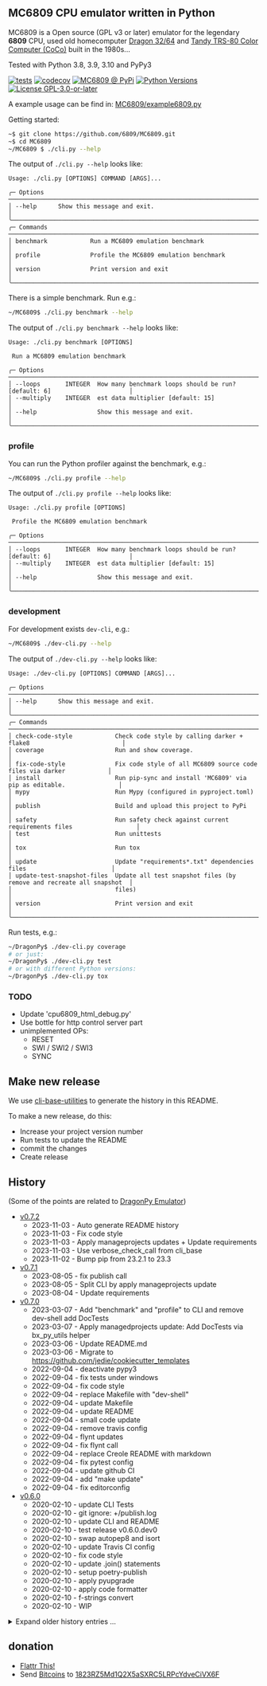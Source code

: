 ## MC6809 CPU emulator written in Python

MC6809 is a Open source (GPL v3 or later) emulator for the legendary **6809** CPU, used old homecomputer [Dragon 32/64](https://en.wikipedia.org/wiki/Dragon_32/64) and [Tandy TRS-80 Color Computer (CoCo)](https://en.wikipedia.org/wiki/TRS-80_Color_Computer) built in the 1980s...

Tested with Python 3.8, 3.9, 3.10 and PyPy3

[![tests](https://github.com/6809/MC6809/actions/workflows/tests.yml/badge.svg?branch=main)](https://github.com/6809/MC6809/actions/workflows/tests.yml)
[![codecov](https://codecov.io/github/6809/MC6809/branch/main/graph/badge.svg)](https://app.codecov.io/github/6809/MC6809)
[![MC6809 @ PyPi](https://img.shields.io/pypi/v/MC6809?label=MC6809%20%40%20PyPi)](https://pypi.org/project/MC6809/)
[![Python Versions](https://img.shields.io/pypi/pyversions/MC6809)](https://github.com/6809/MC6809/blob/main/pyproject.toml)
[![License GPL-3.0-or-later](https://img.shields.io/pypi/l/MC6809)](https://github.com/6809/MC6809/blob/main/LICENSE)


A example usage can be find in: [MC6809/example6809.py](https://github.com/6809/MC6809/blob/main/MC6809/example6809.py)

Getting started:
```bash
~$ git clone https://github.com/6809/MC6809.git
~$ cd MC6809
~/MC6809 $ ./cli.py --help
```

The output of `./cli.py --help` looks like:

[comment]: <> (✂✂✂ auto generated main help start ✂✂✂)
```
Usage: ./cli.py [OPTIONS] COMMAND [ARGS]...

╭─ Options ────────────────────────────────────────────────────────────────────────────────────────╮
│ --help      Show this message and exit.                                                          │
╰──────────────────────────────────────────────────────────────────────────────────────────────────╯
╭─ Commands ───────────────────────────────────────────────────────────────────────────────────────╮
│ benchmark            Run a MC6809 emulation benchmark                                            │
│ profile              Profile the MC6809 emulation benchmark                                      │
│ version              Print version and exit                                                      │
╰──────────────────────────────────────────────────────────────────────────────────────────────────╯
```
[comment]: <> (✂✂✂ auto generated main help end ✂✂✂)


There is a simple benchmark. Run e.g.:
```bash
~/MC6809$ ./cli.py benchmark --help
```

The output of `./cli.py benchmark --help` looks like:

[comment]: <> (✂✂✂ auto generated benchmark help start ✂✂✂)
```
Usage: ./cli.py benchmark [OPTIONS]

 Run a MC6809 emulation benchmark

╭─ Options ────────────────────────────────────────────────────────────────────────────────────────╮
│ --loops       INTEGER  How many benchmark loops should be run? [default: 6]                      │
│ --multiply    INTEGER  est data multiplier [default: 15]                                         │
│ --help                 Show this message and exit.                                               │
╰──────────────────────────────────────────────────────────────────────────────────────────────────╯
```
[comment]: <> (✂✂✂ auto generated benchmark help end ✂✂✂)


### profile

You can run the Python profiler against the benchmark, e.g.:

```bash
~/MC6809$ ./cli.py profile --help
```

The output of `./cli.py profile --help` looks like:

[comment]: <> (✂✂✂ auto generated profile help start ✂✂✂)
```
Usage: ./cli.py profile [OPTIONS]

 Profile the MC6809 emulation benchmark

╭─ Options ────────────────────────────────────────────────────────────────────────────────────────╮
│ --loops       INTEGER  How many benchmark loops should be run? [default: 6]                      │
│ --multiply    INTEGER  est data multiplier [default: 15]                                         │
│ --help                 Show this message and exit.                                               │
╰──────────────────────────────────────────────────────────────────────────────────────────────────╯
```
[comment]: <> (✂✂✂ auto generated profile help end ✂✂✂)


### development

For development exists `dev-cli`, e.g.:

```bash
~/MC6809$ ./dev-cli.py --help
```

The output of `./dev-cli.py --help` looks like:

[comment]: <> (✂✂✂ auto generated dev help start ✂✂✂)
```
Usage: ./dev-cli.py [OPTIONS] COMMAND [ARGS]...

╭─ Options ────────────────────────────────────────────────────────────────────────────────────────╮
│ --help      Show this message and exit.                                                          │
╰──────────────────────────────────────────────────────────────────────────────────────────────────╯
╭─ Commands ───────────────────────────────────────────────────────────────────────────────────────╮
│ check-code-style            Check code style by calling darker + flake8                          │
│ coverage                    Run and show coverage.                                               │
│ fix-code-style              Fix code style of all MC6809 source code files via darker            │
│ install                     Run pip-sync and install 'MC6809' via pip as editable.               │
│ mypy                        Run Mypy (configured in pyproject.toml)                              │
│ publish                     Build and upload this project to PyPi                                │
│ safety                      Run safety check against current requirements files                  │
│ test                        Run unittests                                                        │
│ tox                         Run tox                                                              │
│ update                      Update "requirements*.txt" dependencies files                        │
│ update-test-snapshot-files  Update all test snapshot files (by remove and recreate all snapshot  │
│                             files)                                                               │
│ version                     Print version and exit                                               │
╰──────────────────────────────────────────────────────────────────────────────────────────────────╯
```
[comment]: <> (✂✂✂ auto generated dev help end ✂✂✂)

Run tests, e.g.:

```bash
~/DragonPy$ ./dev-cli.py coverage
# or just:
~/DragonPy$ ./dev-cli.py test
# or with different Python versions:
~/DragonPy$ ./dev-cli.py tox
```

### TODO


* Update 'cpu6809_html_debug.py'
* Use bottle for http control server part
* unimplemented OPs:
  * RESET
  * SWI / SWI2 / SWI3
  * SYNC


## Make new release

We use [cli-base-utilities](https://github.com/jedie/cli-base-utilities#generate-project-history-base-on-git-commitstags) to generate the history in this README.


To make a new release, do this:

* Increase your project version number
* Run tests to update the README
* commit the changes
* Create release


## History

(Some of the points are related to [DragonPy Emulator](https://github.com/jedie/DragonPy))

[comment]: <> (✂✂✂ auto generated history start ✂✂✂)

* [v0.7.2](https://github.com/6809/MC6809/compare/v0.7.1...v0.7.2)
  * 2023-11-03 - Auto generate README history
  * 2023-11-03 - Fix code style
  * 2023-11-03 - Apply manageprojects updates + Update requirements
  * 2023-11-03 - Use verbose_check_call from cli_base
  * 2023-11-02 - Bump pip from 23.2.1 to 23.3
* [v0.7.1](https://github.com/6809/MC6809/compare/v0.7.0...v0.7.1)
  * 2023-08-05 - fix publish call
  * 2023-08-05 - Split CLI by apply manageprojects update
  * 2023-08-04 - Update requirements
* [v0.7.0](https://github.com/6809/MC6809/compare/v0.6.0...v0.7.0)
  * 2023-03-07 - Add "benchmark" and "profile" to CLI and remove dev-shell add DocTests
  * 2023-03-07 - Apply managedprojects update: Add DocTests via bx_py_utils helper
  * 2023-03-06 - Update README.md
  * 2023-03-06 - Migrate to https://github.com/jedie/cookiecutter_templates
  * 2022-09-04 - deactivate pypy3
  * 2022-09-04 - fix tests under windows
  * 2022-09-04 - fix code style
  * 2022-09-04 - replace Makefile with "dev-shell"
  * 2022-09-04 - update Makefile
  * 2022-09-04 - update README
  * 2022-09-04 - small code update
  * 2022-09-04 - remove travis config
  * 2022-09-04 - flynt updates
  * 2022-09-04 - fix flynt call
  * 2022-09-04 - replace Creole README with markdown
  * 2022-09-04 - fix pytest config
  * 2022-09-04 - update github CI
  * 2022-09-04 - add "make update"
  * 2022-09-04 - fix editorconfig
* [v0.6.0](https://github.com/6809/MC6809/compare/v0.5.0...v0.6.0)
  * 2020-02-10 - update CLI Tests
  * 2020-02-10 - git ignore: +/publish.log
  * 2020-02-10 - update CLI and README
  * 2020-02-10 - test release v0.6.0.dev0
  * 2020-02-10 - swap autopep8 and isort
  * 2020-02-10 - update Travis CI config
  * 2020-02-10 - fix code style
  * 2020-02-10 - update .join() statements
  * 2020-02-10 - setup poetry-publish
  * 2020-02-10 - apply pyupgrade
  * 2020-02-10 - apply code formatter
  * 2020-02-10 - f-strings convert
  * 2020-02-10 - WIP

<details><summary>Expand older history entries ...</summary>

* [v0.5.0](https://github.com/6809/MC6809/compare/v0.4.6...v0.5.0)
  * 2015-10-19 - update release info/Version
  * 2015-09-10 - try to install python on osx
  * 2015-09-03 - move Condition Code Register (CC) into CPU via mixin class
  * 2015-09-03 - rename mixin classes
  * 2015-09-03 - code cleanup
  * 2015-09-03 - rename base class
  * 2015-09-03 - Optimize: Don't return value. Because not needed in every case.
  * 2015-09-03 - do it directly
  * 2015-09-03 - remove .get() calls
  * 2015-09-03 - update README and version number
  * 2015-09-01 - OSX builds do not yet support Python :(
  * 2015-09-01 - refactor/move self._convert_differend_width()
  * 2015-09-01 - Bugfix _convert_differend_width()
  * 2015-08-31 - display report
  * 2015-08-31 - Append coverage data to .coverage
  * 2015-08-31 - WIP
  * 2015-08-31 - try to run DragonPy tests, too.
  * 2015-08-31 - obsolete since nose use
  * 2015-08-26 - WIP: speedlimit <-> normal
  * 2015-08-25 - Update README.creole
  * 2015-08-24 - WIP: Split CPU code
* [v0.4.6](https://github.com/6809/MC6809/compare/v0.4.5...v0.4.6)
  * 2015-08-24 - Update README. Release as v0.4.6
  * 2015-08-24 - change speed limit stuff.
* [v0.4.5](https://github.com/6809/MC6809/compare/v0.4.4...v0.4.5)
  * 2015-08-21 - release v0.4.5
  * 2015-08-21 - update history
  * 2015-08-21 - add cli information for run via subprocess in DragonPy
  * 2015-08-21 - use click CliRunner().invoke() for cli test
  * 2015-08-21 - add info text to cli
  * 2015-08-21 - deactivate 'cpu6809_html_debug.py' - TODO: update it!
  * 2015-08-21 - cleanup
  * 2015-08-21 - Update README.creole
  * 2015-08-20 - define the entrypoint name
  * 2015-08-10 - update PyPi/Hithub links
* [v0.4.4](https://github.com/6809/MC6809/compare/v0.4.3...v0.4.4)
  * 2015-08-10 - bugfix example to run with py2 and py3
  * 2015-08-10 - remove run tests from cli
  * 2015-08-10 - remove obsolete code (has run unittests two times)
  * 2015-08-10 - test the example, too
* [v0.4.3](https://github.com/6809/MC6809/compare/v0.4.2...v0.4.3)
  * 2015-08-10 - update from:
  * 2015-08-10 - just see that nose not fail: TODO update!
  * 2015-08-10 - bugfix ;)
  * 2015-08-10 - obsolete
  * 2015-08-10 - use click
  * 2015-08-10 - cleanup
  * 2015-08-10 - Exclude from nose
  * 2015-08-10 - start using nose
  * 2015-07-02 - add flattr link
* [v0.4.2](https://github.com/6809/MC6809/compare/v0.4.1...v0.4.2)
  * 2015-05-27 - relase as v0.4.2
  * 2015-05-27 - Add MC6809/example6809.py
  * 2015-05-27 - add CPU instance in CPU to memory
* [v0.4.1](https://github.com/6809/MC6809/compare/v0.4.0...v0.4.1)
  * 2015-05-26 - Tested with Python 2.7, 3.4 and PyPy
* [v0.4.0](https://github.com/6809/MC6809/compare/80f221b...v0.4.0)
  * 2015-05-26 - remove obsolete file
  * 2015-05-26 - cleanup
  * 2015-05-26 - +click +MC6809 cli entry point
  * 2015-05-26 - Add unittest for cli and add "--multiply" to benchmark
  * 2015-05-26 - fixup! add --source=MC6809
  * 2015-05-26 - add --source=MC6809
  * 2015-05-26 - remove dragonlib
  * 2015-05-26 - update coveralls token
  * 2015-05-26 - WIP: cleanup
  * 2015-05-26 - unittest run code
  * 2015-05-26 - add cli for benchmark
  * 2015-05-26 - add TODO
  * 2015-05-26 - bugfix imports
  * 2015-05-26 - remove obsolete files
  * 2015-05-26 - update setup.py
  * 2015-05-26 - fix links
  * 2015-05-26 - WIP: replace "DragonPy" -> "MC6809"
  * 2015-05-26 - rename
  * 2015-05-26 - cut README
  * 2015-05-20 - remove PyDev configs
  * 2015-05-20 - update README
  * 2015-05-20 - Update README.creole
  * 2015-05-20 - update travis-ci.org config
  * 2015-05-20 - move/rename cli code adn remove obsolete code
  * 2015-05-20 - Bugfix CLI and tests for it
  * 2015-01-28 - start to reimplement the CLI with "Click"
  * 2014-12-15 - use pygments syntax highlighter in BASIC editor
  * 2014-12-06 - Update .travis.yml
  * 2014-11-13 - 'dragonlib' as dependency
  * 2014-11-13 - outsource dragonlib:
  * 2014-11-13 - move LOG_LEVELS
  * 2014-10-08 - Bugfix for ReSt
  * 2014-10-08 - Add a setup.cfg
  * 2014-09-30 - add more info
  * 2014-09-30 - Bugfix
  * 2014-09-30 - WIP: BASIC editor: reformat code
  * 2014-09-30 - Bugfix renum tool + renum INVADER.bas
  * 2014-09-30 - PY3 bugfix
  * 2014-09-30 - Bugfix if line number > $ff
  * 2014-09-30 - Display also datum
  * 2014-09-29 - display more info on overflow error
  * 2014-09-29 - move BASIC programs
  * 2014-09-25 - Reimplement SBC09  ;)
  * 2014-09-25 - Split Op data - Squashed commit of the following:
  * 2014-09-24 - Disable some log output and update pypy win batches
  * 2014-09-24 - display_queue -> display_callback
  * 2014-09-22 - code cleanup and disable some log output
  * 2014-09-22 - move ROM load code
  * 2014-09-22 - code cleanup
  * 2014-09-22 - file rename and remove obsolete files
  * 2014-09-22 - move CPU utils
  * 2014-09-22 - move MC6809data
  * 2014-09-22 - ignore .idea/*
  * 2014-09-22 - update to new API
  * 2014-09-22 - Better default log formatter
  * 2014-09-18 - Bugfix unittest
  * 2014-09-18 - update test_run()
  * 2014-09-18 - display more info if e.g. the ROM loaded into a wrong area
  * 2014-09-18 - reimplement Multicomp 6809 !
  * 2014-09-18 - change logging setup
  * 2014-09-14 - Update README, see also:
  * 2014-09-14 - Release v0.2.0
  * 2014-09-14 - bugfix runtime
  * 2014-09-13 - display python version info in status line
  * 2014-09-13 - bugfix for Py2
  * 2014-09-13 - add python major version number to pickle files
  * 2014-09-13 - Update unittests in dragonlib, too.
  * 2014-09-13 - reimplement: Run CPU not faster than given speedlimit
  * 2014-09-13 - update unitests
  * 2014-09-13 - bugfix six.moves.xrange
  * 2014-09-13 - remove old multiprocessing files
  * 2014-09-13 - use xrange from six.py
  * 2014-09-12 - replace own lib2and3 with six
  * 2014-09-12 - WIP: refactor logging usage
  * 2014-09-12 - WIP: cpu run
  * 2014-09-11 - doesnt needed
  * 2014-09-11 - Start, refactoring memory:
  * 2014-09-09 - add more comments into PIA
  * 2014-09-08 - add "target CPU burst loops" to GUI config
  * 2014-09-07 - WIP: Implement IRQ
  * 2014-09-08 - merge code
  * 2014-09-08 - implement a callback mechanism which trigger the CPU cycles
  * 2014-09-11 - fix ReSt generation?
  * 2014-09-11 - use array.array("B", ...) for RAM/ROM memory
  * 2014-09-11 - Add callback/middleware tests to write byte, too.
  * 2014-09-11 - better tracebacks by using reraise
  * 2014-09-07 - A better speedlimit solution. TODO: Codecleanup
  * 2014-09-07 - WIP: Better speed limit
  * 2014-09-07 - add a not really good working speedlimit
  * 2014-09-05 - WIP: Release as v0.1.0
  * 2014-09-05 - include free v09.rom and vectrex ROM
  * 2014-09-05 - include scripts
  * 2014-09-05 - skip unittest if ROM files missing
  * 2014-09-05 - ignore /dist/
  * 2014-09-05 - include some more files
  * 2014-09-05 - Use python-creole to generate ReSt README on the fly, see:
  * 2014-09-05 - implemend "hard reset"
  * 2014-09-05 - Just add the alternative commented
  * 2014-09-05 - Simple loop optimizing
  * 2014-09-05 - little more information on error
  * 2014-09-04 - Work-a-round for https://bitbucket.org/pypy/pypy/issue/1858/pypy3-localeformat-d-val-1
  * 2014-09-04 - remove from __future__ import unicode_literals
  * 2014-09-04 - Adjust CPU burst count dynamically.
  * 2014-09-04 - update unittests
  * 2014-09-04 - remove threading stuff and use only tkinter after
  * 2014-09-04 - change grammar version in PyDev
  * 2014-09-04 - bugfix string.letters vs. string.ascii_letters
  * 2014-09-03 - bugfix cli unittest
  * 2014-09-03 - change print to log output
  * 2014-09-03 - explizit close
  * 2014-09-03 - log.warn() -> log.warning()
  * 2014-09-03 - Add a simple benchmark
  * 2014-09-03 - use '{:n}'.format(val) for formating cycles/sec
  * 2014-09-03 - add .pyo
  * 2014-09-03 - bugfix if run with -OO
  * 2014-09-03 - print all catched Ops vial decorator
  * 2014-09-03 - bugfix running CoCo from CLI
  * 2014-09-03 - use: python -m unittest discover
  * 2014-09-03 - updates: supported Python versions
  * 2014-09-03 - chnages to support python 2 and 3 with the same code
  * 2014-09-03 - changes to run with python2 and __future__ imports
  * 2014-09-03 - just run 2to3 script
  * 2014-08-31 - WIP: Just add dummy code for Vectrex
  * 2014-08-28 - Highlight line numbers and more the just one
  * 2014-08-28 - First, simple code highlighting
  * 2014-08-28 - Don't consume spaces between line number and code
  * 2014-08-28 - made BASIC Editor runable via CLI
  * 2014-08-27 - reimplement the CLI, today only for Dragon32/64 and CoCo
  * 2014-08-27 - WIP: move startup code
  * 2014-08-27 - move machine.py
  * 2014-08-27 - typo in README
  * 2014-08-27 - add history to README
  * 2014-08-27 - Bugfix: CoCo used the same default start address
  * 2014-08-26 - split ROM cfg, so that it can be loaded more than one ROM file:
  * 2014-08-26 - only code formatting
  * 2014-08-26 - raise error if perifery return None
  * 2014-08-20 - bugfix example prompt
  * 2014-08-20 - add CoCo info to README
  * 2014-08-20 - CoCo used a other default program start address than dragon
  * 2014-08-20 - WIP: Support CoCo in editor
  * 2014-08-20 - do the ' <-> :' and ELSE <-> :ELSE replacement internaly
  * 2014-08-20 - Use the new BASIC parser - TODO: Code cleanup!
  * 2014-08-20 - convert line number to int
  * 2014-08-20 - rename format functions
  * 2014-08-20 - add a BASIC parser with unittests
  * 2014-08-20 - code formating
  * 2014-08-18 - Add TODO unittests
  * 2014-08-18 - Better debug output
  * 2014-08-18 - better log output while load/inject BASIC program
  * 2014-08-18 - catch exception in unitest while running CPU
  * 2014-08-18 - Bugfix: support ON...GOTO and ON...GOSUB in renumbering
  * 2014-08-17 - add another renum unittest +code cleanup
  * 2014-08-17 - add "renumber listing" tool in editor
  * 2014-08-17 - TODO: Don't replace reversed words into tokens in comments and strings.
  * 2014-08-17 - bugfix: 'Cfg' object has no attribute 'memory_word_middlewares'
  * 2014-08-16 - Bugfix in inject BASIC program:
  * 2014-08-16 - WIP: move dump/load stuff into editor
  * 2014-08-15 - WIP: start splitting project: add "dragonlib"
  * 2014-08-14 - disable logging for run all unittests
  * 2014-08-14 - Add extract BASIC program unittest
  * 2014-08-14 - bugfix unittest init
  * 2014-08-14 - Bugfix: skip unittests if d32.rom not exists
  * 2014-08-14 - Start unittests with Dragon 32 ROM ;)
  * 2014-08-13 - transfert BASIC listing from editor into RAM worked!!!
  * 2014-08-13 - create a base test case only with some assertments
  * 2014-08-13 - move signed routines and...
  * 2014-08-12 - WIP: convert BASIC code to tokens
  * 2014-08-12 - bugfix display BASIC code:
  * 2014-08-11 - WIP: BASIC editor...
  * 2014-08-10 - WIP: GUI communication with CPU
  * 2014-08-08 - disable PUSH log in CPU
  * 2014-08-08 - add %(processName)s %(threadName)s to default log formatter
  * 2014-08-07 - calculate cycles/sec in GUI
  * 2014-08-07 - WIP: change queue stuff to work also with PyPy
  * 2014-08-07 - move some currently not useable files
  * 2014-08-07 - Bugfix: accessing cpu.cycles in CPUStatusThread
  * 2014-08-07 - add DragonPy schematic in README
  * 2014-08-07 - better Queue communication:
  * 2014-08-07 - cleanup machine start stuff
  * 2014-08-07 - move CPU into seperate thread
  * 2014-08-06 - Support CoCo keyboard input!
  * 2014-08-06 - bugfix in memory middleware
  * 2014-08-06 - read first the high-byte
  * 2014-08-06 - Update code around "reset vector":
  * 2014-08-06 - use memory.add_write_byte_middleware() and not a "own display RAM"
  * 2014-08-06 - move periphery memory hocks directly into memory
  * 2014-08-06 - rename memory callbacks to middlewares and now they can manipulate the byte
  * 2014-08-05 - WIP: Add CoCo
  * 2014-08-05 - Add info about broken CLI
  * 2014-08-04 - ./Dragon64_test.py worked!
  * 2014-08-04 - ignore *.rom files
  * 2014-08-03 - move display_cycle_interval() into CPU
  * 2014-08-03 - WIP: Split byte/word in periphery
  * 2014-08-02 - add info to Dragon Keyboard
  * 2014-08-01 - WIP: Keyboard input seems to work basicly!!!
  * 2014-07-31 - add /InputOutput/keyboard.bas
  * 2014-07-30 - WIP: Keyboard input to PIA
  * 2014-07-29 - use bit utils in CPU, too.
  * 2014-07-29 - add utilities around bit manipulations
  * 2014-07-28 - use central logger
  * 2014-07-27 - Quick work-a-round for travis
  * 2014-07-27 - WIP: Dragon Text mode with D64
  * 2014-07-25 - Add a Dragon32_test.py
  * 2014-07-24 - multiprocessing.JoinableQueue() -> multiprocessing.Queue()
  * 2014-07-24 - update console test
  * 2014-07-24 - reimplement "--display-cycle"
  * 2014-07-24 - work-a-round for double log output
  * 2014-07-24 - Change queue.get() stuff
  * 2014-07-24 - remove concept files
  * 2014-07-23 - remove obsolete text
  * 2014-07-23 - use global log
  * 2014-07-23 - use multiprocessing.JoinableQueue
  * 2014-07-23 - add names
  * 2014-07-23 - call cpu.quit()
  * 2014-07-23 - WIP: Merge Bus read & write Threads. Use thread.interrupt_main()
  * 2014-07-22 - WIP: KeyboardInterrupt
  * 2014-07-20 - WIP: sbc09 console
  * 2014-07-20 - Bugfix exit all threads/processes
  * 2014-07-20 - don't add more then one log handler
  * 2014-07-18 - unify "running" stuff
  * 2014-07-18 - rename multiprocess files
  * 2014-07-18 - code cleanup, use Simple6809Cfg as default, add '--dont_open_webbrowser'
  * 2014-07-18 - WIP: Simple6809 is running
  * 2014-07-17 - move CPU into components
  * 2014-07-17 - WIP: split concept code
  * 2014-07-17 - WIP: multiprocessing concept 2
  * 2014-07-17 - WIP: new multiprocessing concept
  * 2014-07-17 - just rename
  * 2014-07-17 - use multiprocessing under linux and subprocess unter windows
  * 2014-07-17 - WIP: Use multiprocessing to start CPU
  * 2014-07-17 - move CPU http server into a seperate thread.
  * 2014-07-17 - Bugfix CPU status
  * 2014-07-16 - remove loop stuff and use more threading
  * 2014-07-16 - Recalculate the op call burst_count
  * 2014-07-16 - That's fixed with pager ;)
  * 2014-07-16 - Use pager to get the user input.
  * 2014-07-16 - remove unused code
  * 2014-07-15 - add a console version of Simple6809 ROM without bus communication
  * 2014-07-15 - remove unused code & update README
  * 2014-07-15 - add complete DAA unittest
  * 2014-07-15 - display output is a good idea ;)
  * 2014-07-15 - Add unittest for DAA
  * 2014-07-15 - refactor DAA
  * 2014-07-15 - Bugfix DAA - TODO: Add unittests for it!
  * 2014-07-15 - moved
  * 2014-07-14 - Bugfix sbc09 unittest and add more sbc09 tests
  * 2014-07-14 - WIP: unittests with sbc09
  * 2014-07-14 - WIP: New call instruction implementation
  * 2014-07-14 - Bugfix: is needes, e.g.: in sbc09
  * 2014-07-14 - remove some test assert statements
  * 2014-07-14 - rename some pointer
  * 2014-07-14 - travis should only test master and stable
  * 2014-07-13 - remove speedup Simple6809 RAM test
  * 2014-07-13 - disable many logging lines
  * 2014-07-13 - set cc flags more than Xroar on startup
  * 2014-07-13 - merge some code in humanize.py
  * 2014-07-13 - move trace code:
  * 2014-07-13 - remove unused stuff
  * 2014-07-13 - remove "--compare_trace" adn update README
  * 2014-07-13 - Fix Travis
  * 2014-07-13 - boring in unittests ;)
  * 2014-07-13 - remo area debug and code cleanup
  * 2014-07-13 - test with pypy, too and diable coveralls
  * 2014-07-13 - Add some Dragon32 mem info
  * 2014-07-13 - Bugfix ASR/LSR: Bit seven is held constant. Catched with BASIC INT()
  * 2014-07-13 - Update unittest for TFR/EXG
  * 2014-07-13 - Bugfix: TFR and EXG
  * 2014-07-13 - add sixxie and tormod
  * 2014-07-13 - Bugfix INC
  * 2014-07-12 - add log to file
  * 2014-07-12 - add comments +typo
  * 2014-07-12 - better info on out of range writes
  * 2014-07-12 - add doctest
  * 2014-07-12 - Bugfix ADC... the last Bug???
  * 2014-07-11 - Add a working test for "FPA0_to_D"
  * 2014-07-11 - better debugging, add addr info after debug line
  * 2014-07-11 - Add some thanks...
  * 2014-07-11 - Just for devloper to play a little bit with the BASIC Interpreter.
  * 2014-07-11 - cleanup BASIC09 tests
  * 2014-07-09 - Add CLI to xroar filter script and add README
  * 2014-07-08 - update dev. tool
  * 2014-07-08 - merged "Programm Flow Instructions"
  * 2014-07-08 - add call number and datetime in HTML debug
  * 2014-07-07 - WIP: Test around BASIC floating point routines
  * 2014-07-07 - remove debug stuff and add a "debug.html" tracing generator
  * 2014-07-07 - update html opcode genrator script and add html file.
  * 2014-07-06 - WIP: 6809 data to html export
  * 2014-07-06 - disable open webbrower
  * 2014-07-06 - Add a memory callback functionality
  * 2014-07-04 - update division code
  * 2014-07-04 - add test for ROL,ROR in memory
  * 2014-07-04 - Bugfix CLI
  * 2014-07-03 - Bugfix ASR and add unittests for it.
  * 2014-07-03 - just move to group
  * 2014-07-03 - .gitignore
  * 2014-07-03 - add missing unittests after coverage run
  * 2014-07-03 - Test BASIC Interpreter works!
  * 2014-07-03 - WIP: Run tests with a alive BASIC Interpreter
  * 2014-07-03 - update cfg files
  * 2014-07-03 - add "create coverage report" in README
  * 2014-07-03 - remove syntax error in obsolete file
  * 2014-07-03 - bugfix coverage packagename
  * 2014-07-03 - change all package path, after file move
  * 2014-07-03 - moved all files into dragonpy package dir
  * 2014-07-03 - add packagename
  * 2014-07-03 - add coveralls in travis cfg.
  * 2014-07-03 - change TODO info in unittets
  * 2014-07-03 - add coveralls.io status image in README
  * 2014-07-03 - add coveralls cfg
  * 2014-07-03 - add unittest info in README
  * 2014-07-03 - add setup.py and travis cfg.
  * 2014-07-03 - better "first tim called" debug info.
  * 2014-07-03 - add unittest for SUBA indexed
  * 2014-07-03 - Update division test code
  * 2014-07-02 - WIP: ea indexed address modes
  * 2014-07-02 - Display CWAI not implemented error
  * 2014-07-02 - better error message
  * 2014-07-02 - refactor TFR, EXG stuff and add unittests
  * 2014-07-02 - add more Indexed tests
  * 2014-07-02 - typo
  * 2014-07-02 - add second division test code
  * 2014-07-02 - add seperate test for address modes
  * 2014-07-02 - group ST/LD and add unittests
  * 2014-07-02 - remove comment: it's correct
  * 2014-07-02 - move all not implemented ops
  * 2014-07-01 - bugfix EOR - TODO: Add a test for it.
  * 2014-07-01 - test with more interesting areas
  * 2014-07-01 - add test for ABX
  * 2014-07-01 - refactor ANDCC and ORCC
  * 2014-07-01 - add test for ORCC and ANDCC
  * 2014-07-01 - update example output
  * 2014-07-01 - reorder crc32 tests
  * 2014-07-01 - Bugfix for failed test.
  * 2014-07-01 - Update crc32 test. Works now!
  * 2014-07-01 - disable prints
  * 2014-07-01 - moved/grouped some ops
  * 2014-07-01 - Bugfix ROR and add unittest for it.
  * 2014-07-01 - WIP: add crc32 code
  * 2014-06-30 - Add division code test
  * 2014-06-30 - WIP: 6809 32/16 divison test
  * 2014-06-30 - nicer debug output
  * 2014-06-30 - add unittests for PSHU and PULU
  * 2014-06-30 - Start to add 6809 unittests with small assembler programs: crc16
  * 2014-06-30 - bugfix Push/Pull unittests
  * 2014-06-30 - add unittest for BLT and LBLT
  * 2014-06-30 - add unittest for SBCA
  * 2014-06-30 - move DEC test
  * 2014-06-29 - split/merge arithmetic shift tests
  * 2014-06-29 - unify: r & 0xff
  * 2014-06-29 - split arithmetic op tests
  * 2014-06-29 - comment debug output
  * 2014-06-29 - add unittest for ADDD and DECA
  * 2014-06-28 - Add test for ROL
  * 2014-06-28 - cleanup ADD and add unittest
  * 2014-06-28 - disallow out of range write into memory
  * 2014-06-28 - implement BRN, BVC and BVS
  * 2014-06-28 - Bugfix INC and add unittests
  * 2014-06-28 - add LSLA unittest
  * 2014-06-28 - split branch unittests
  * 2014-06-28 - code cleanup and add unittests for CMP
  * 2014-06-27 - Use only 1KB RAM for Simple6809, too.
  * 2014-06-27 - add hacked script for copy&paste .lst content from e.g.: http://www.asm80.com/
  * 2014-06-27 - WIP CPU control server
  * 2014-06-27 - add unittest for NEG memory
  * 2014-06-27 - Update NEG memory, TODO: add tests for it, too.
  * 2014-06-27 - Add complete range unittests for update_HNZVC_8
  * 2014-06-27 - bugfix unittest file
  * 2014-06-27 - Bugfix NEGA and NEGB and update unitests for them
  * 2014-06-27 - update unittest code
  * 2014-06-27 - update accu unittests
  * 2014-06-26 - add unittest for ORA and ORCC
  * 2014-06-26 - Add unittests for BPL and LBPL
  * 2014-06-26 - bugfix for /debug/
  * 2014-06-26 - Add unittests for LEAU and LDU
  * 2014-06-26 - Bugfix TST extended
  * 2014-06-26 - Bugfix in TST and add unittest for it
  * 2014-06-26 - Bugfix BGE
  * 2014-06-25 - add another simple test code
  * 2014-06-25 - add come cary flag tests
  * 2014-06-25 - Add Zero-Flag tests
  * 2014-06-25 - add a test code, use test config
  * 2014-06-24 - WIP: turn on DEBUG via POST request
  * 2014-06-24 - move tests TODO: Update all
  * 2014-06-24 - Better "called the first time:" info line.
  * 2014-06-24 - add info about ROMs
  * 2014-06-24 - README Update
  * 2014-06-23 - change reset debug output
  * 2013-10-31 - somthing wrong in dragon cycle/update calls ?!?
  * 2013-10-31 - commit current state:
  * 2013-10-31 - insert TODOs update README
  * 2013-10-31 - refactor:
  * 2013-10-30 - merge periphery code
  * 2013-10-30 - exit if Pygame is not installed
  * 2013-10-30 - implement MUL
  * 2013-10-30 - truncate long lines in traceback
  * 2013-10-29 - add a simple console, so it's runable without TKinter
  * 2013-10-29 - add cfg.BURST_COUNT
  * 2013-10-29 - display error info on exit
  * 2013-10-29 - update with removed logging output
  * 2013-10-29 - disable many logging output
  * 2013-10-28 - add a note about current performace
  * 2013-10-28 - pygame, numpy is not needed in every config
  * 2013-10-27 - convert chars to display, why?
  * 2013-10-27 - deactivate "sys exit" on trace difference
  * 2013-10-27 - implement SEX
  * 2013-10-27 - add update_HNZVC_16()
  * 2013-10-27 - update half-carry, though H is normaly "undefined"
  * 2013-10-27 - add hacked scb09 trace compare
  * 2013-10-27 - Bugfix CMP: update half-carry flag, too.
  * 2013-10-27 - add Lennart Benschop 6809 stuff (released under the GPL)
  * 2013-10-26 - Implement DAA, EXG and bugfix LSR
  * 2013-10-26 - bugfix activate logging later
  * 2013-10-26 - Bugfix in data: EXG need postbyte
  * 2013-10-26 - add current example
  * 2013-10-26 - display key events
  * 2013-10-25 - less debug output
  * 2013-10-25 - add LSL unittest
  * 2013-10-25 - add ANDA unittest
  * 2013-10-25 - add a unittest with a routine from origin ROM
  * 2013-10-24 - Update some CC handling.
  * 2013-10-24 - add CC unittest with DEC and update other tests
  * 2013-10-24 - Add CC unittest with INC
  * 2013-10-24 - Bugfix SUB and add a working unittest for SUB and CC flags
  * 2013-10-24 - first real working CC test with ADDA
  * 2013-10-23 - display first call
  * 2013-10-23 - Bugfix: set CC flags only if not set before
  * 2013-10-23 - don't raise if error was before and better debug messages
  * 2013-10-22 - nicer TK window
  * 2013-10-22 - some updates in unittest
  * 2013-10-22 - better trace compare
  * 2013-10-22 - use XRoar CC code
  * 2013-10-22 - Update exported 6809 data:
  * 2013-10-22 - nicer output + add screenshot
  * 2013-10-21 - wrap around value
  * 2013-10-21 - add CC tests.
  * 2013-10-21 - change debug output
  * 2013-10-21 - update unittest
  * 2013-10-21 - add --area_debug_cycles
  * 2013-10-21 - merge SUB8 and SUB16
  * 2013-10-21 - Implement BGE and BLT
  * 2013-10-21 - bugfix address modes
  * 2013-10-21 - use delimiter=';'
  * 2013-10-21 - use csv modul for export
  * 2013-10-21 - update state in README
  * 2013-10-21 - implement ANDCC
  * 2013-10-21 - bugfix get ea+m DIRECT
  * 2013-10-21 - TST need mem
  * 2013-10-21 - add new csv
  * 2013-10-21 - Add undocumented RESET opcode 0x3e
  * 2013-10-21 - data updates:
  * 2013-10-21 - remove stuff for stack pointer checks
  * 2013-10-21 - more debug info from get_ea_indexed()
  * 2013-10-21 - remove internal push/pull check:
  * 2013-10-21 - updates for new 6809 data
  * 2013-10-21 - bugfix TFR, JSR data
  * 2013-10-21 - ea is needed if write to memory
  * 2013-10-21 - * "needs_ea" is not the same for all ops
  * 2013-10-21 - needs_ea for all branch instructions
  * 2013-10-21 - add "needs_ea"
  * 2013-10-21 - rename "operand" to "register"
  * 2013-10-21 - remove "addr mode" register and stack
  * 2013-10-21 - manual changes for "reads from memory" info
  * 2013-10-21 - move HNZVC info from instruction to op code
  * 2013-10-21 - add a note about read_from_memory
  * 2013-10-20 - start to use the new data. Not ready, yet.
  * 2013-10-20 - change "-" to None
  * 2013-10-20 - generate a new op code info file
  * 2013-10-20 - merge with existing information
  * 2013-10-19 - pretty print the result, too.
  * 2013-10-19 - try to collect all data in a new way.
  * 2013-10-19 - add missing instructions
  * 2013-10-18 - add op info
  * 2013-10-17 - TODO: change 6809 data py
  * 2013-10-17 - long branches allways MEM_ACCESS_WORD
  * 2013-10-17 - more info on push/pull
  * 2013-10-17 - implement BGT
  * 2013-10-17 - stop on endless loops and merge code
  * 2013-10-17 - bugfix in get_indexed_ea()
  * 2013-10-17 - bugfix in stack count check
  * 2013-10-17 - info if mem info is not active
  * 2013-10-17 - * implement ABX, ASR, BLE, EOR, LSR, NOP, ROR, SBC, SUB16
  * 2013-10-16 - add not working CC half carry test
  * 2013-10-16 - display char in memory write
  * 2013-10-16 - bugfix missing attribute
  * 2013-10-16 - add check
  * 2013-10-16 - bugfix ORCC and ROL
  * 2013-10-16 - implement OR
  * 2013-10-16 - bugfix for EOF if XRoar log file
  * 2013-10-16 - implement ADDD
  * 2013-10-16 - add a internal stack push/pull counter with check
  * 2013-10-16 - update CC
  * 2013-10-16 - bugfix TST
  * 2013-10-16 - Merge code for BSR and JSR
  * 2013-10-16 - rename half carry method
  * 2013-10-16 - less debug if value out of range
  * 2013-10-16 - remove raise in ORCC
  * 2013-10-16 - bugfix push/pull
  * 2013-10-16 - bugfix test_TFR03()
  * 2013-10-16 - stop on wrong NEG (e.g.: jump to empty RAM area)
  * 2013-10-16 - better traceback
  * 2013-10-16 - clear hacked exception
  * 2013-10-16 - for eclipse :(
  * 2013-10-15 - Update/bugfixes because of mem_read information
  * 2013-10-15 - display cycles/sec
  * 2013-10-15 - better error info
  * 2013-10-15 - more debug info in memory access
  * 2013-10-15 - add "mem_read" and "mem_write" into MC6809 data
  * 2013-10-15 - send op address over bus, too.
  * 2013-10-14 - bugfix BLO / BHS
  * 2013-10-14 - implement AND
  * 2013-10-14 - add content in "read byte" debug info
  * 2013-10-14 - implement INC memory
  * 2013-10-14 - Bugfix: wrong mem access PSH, PUL
  * 2013-10-13 - conmpare first the registers than CC
  * 2013-10-13 - debug output for CPU cycles
  * 2013-10-13 - Display CC debug like '.F.IN..C' and compare it seperate
  * 2013-10-13 - bugfix get_direct_byte()
  * 2013-10-13 - implement PULS
  * 2013-10-13 - nicer debugger output
  * 2013-10-13 - Bugfix BSR
  * 2013-10-13 - implement ORCC
  * 2013-10-12 - bugfix in IllegalInstruction
  * 2013-10-12 - add a simple debugger
  * 2013-10-12 - implement BHI
  * 2013-10-12 - reimplement illegal ops
  * 2013-10-12 - bugfix: Hacked bugtracking only with Dragon 32
  * 2013-10-12 - add addr in error message
  * 2013-10-12 - log mem access as info
  * 2013-10-12 - hacked speedup Simple6809 RAM test
  * 2013-10-12 - Hacked bugtracking only with Dragon 32
  * 2013-10-12 - insert CC in XRoar trace line, too
  * 2013-10-12 - use sam attr than XRoar in PAGE1/2 ops
  * 2013-10-12 - use debug.error for TODOs in PIA/SAM
  * 2013-10-12 - special RAM init for Dragon.
  * 2013-10-12 - Bugfix pull_word() (e.g. RTS)
  * 2013-10-12 - Bugfix BLS
  * 2013-10-12 - bugfix LEA
  * 2013-10-11 - add two more CC test files
  * 2013-10-11 - better opcode .csc export output
  * 2013-10-11 - fix unittest
  * 2013-10-11 - add screenshots
  * 2013-10-11 - Add BASIC programm: Test CC Registers
  * 2013-10-10 - add a hacked bug tracking: xroar trace compare
  * 2013-10-10 - bugfix BEQ
  * 2013-10-10 - bugfix in indexed addressing mode
  * 2013-10-10 - bugfix init value in PIA
  * 2013-10-10 - add reset call to debug output
  * 2013-10-10 - merge read pc byte/word methods
  * 2013-10-10 - Bugfix in log output: Display PC and not ea ;)
  * 2013-10-10 - Bugfix STA/STB and CC update
  * 2013-10-10 - debug also CC registers
  * 2013-10-10 - tweak --verbosity=20 output simmilar to XRoar -trace
  * 2013-10-10 - implement "--max" cli argument
  * 2013-10-09 - add "--area_debug_active" in CLI
  * 2013-10-09 - implement ADC and BSR
  * 2013-10-09 - return 0x0, while read/write outside memory
  * 2013-10-09 - split mem info:
  * 2013-10-09 - Add unittest
  * 2013-10-09 - commit idea for CC
  * 2013-10-09 - update CPU for new MC6809_data_raw:
  * 2013-10-09 - nicer output
  * 2013-10-09 - update 6809 data:
  * 2013-10-09 - CC register updates
  * 2013-10-08 - add tests für CC.H and CC.C, but's seems to be wrong?!?
  * 2013-10-08 - Update unittest, so they are runable
  * 2013-10-07 - Bugfix COM
  * 2013-10-07 - add CLI examples into README
  * 2013-10-07 - bugfix: it's the right position
  * 2013-10-07 - commit current state: * bus I/O: split byte/word calls * bus I/O: use struct for Sending responses from periphery back to memory * split memory from cpu module * start with Simple6809Periphery
  * 2013-10-07 - * Add support for more than Dragon setups. * Start adding Simple6809 support
  * 2013-10-06 - use bus for the rest
  * 2013-10-06 - use reset() to ser CC F&I and init PC
  * 2013-10-06 - implement support for PAGE1/2 opcodes
  * 2013-10-06 - remove old code
  * 2013-10-06 - implement CMP8 and CMP16
  * 2013-10-06 - set inital PC to RESET_VECTOR == 0xb3b4
  * 2013-10-06 - implement LEAS,LEAU and LEAX, LEAY
  * 2013-10-06 - Set start stack pointer to 0xffff
  * 2013-10-06 - *wrap around 8/16-bit register values
  * 2013-10-06 - revert S to object: So it's the same API than other register objects
  * 2013-10-06 - add everywhere "m" argument
  * 2013-10-06 - * Implement LSL / ROL
  * 2013-10-06 - implement BMI, BPL
  * 2013-10-06 - update unittests (work in progress)
  * 2013-10-06 - * Implement JSR
  * 2013-10-06 - implement BLO/BCS/LBLO/LBCS and BHS/BCC/LBHS/LBCC branch
  * 2013-10-06 - bugfix direct byte - TODO: direct word
  * 2013-10-06 - Implement ST16 + Bugfix ST8
  * 2013-10-06 - reformat DocString
  * 2013-10-05 - implement BRA/LBRA
  * 2013-10-04 - stop before loop
  * 2013-10-04 - bugfix BNE and JMP
  * 2013-10-04 - start a simple memory hex viewer
  * 2013-10-03 - Add unittest for LDA, LDB, STA, STB and LDD in one test
  * 2013-10-03 - Bugfix m <-> ea missmatch in address methods
  * 2013-10-03 - * Implement ADD8
  * 2013-10-03 - add a low-level-register test
  * 2013-10-03 - remove some init debug messages
  * 2013-10-02 - start implementing SUB8
  * 2013-10-02 - * bugfix: differ between ea and memory content * Implement NEG memory
  * 2013-10-01 - starts implementing NEG, but seems to be buggy :(
  * 2013-10-01 - remove many startup debug output
  * 2013-10-01 - add name to ConditionCodeRegister for uniform API
  * 2013-10-01 - bugfix missing API update
  * 2013-10-01 - reimplement TFR
  * 2013-10-01 - implement TST
  * 2013-10-01 - * Implement BEQ * use same debug output in BNE
  * 2013-10-01 - Implement BIT
  * 2013-10-01 - implement BNE
  * 2013-10-01 - implement "relative" addressing mode
  * 2013-09-30 - add a test
  * 2013-09-30 - check mem values and make 'end' optional
  * 2013-09-30 - implement INC
  * 2013-09-30 - don't set overflow flag back to 0
  * 2013-09-24 - reimplement LD8
  * 2013-09-24 - implement DEC
  * 2013-09-24 - use new skeleton
  * 2013-09-24 - * don't split instrutions
  * 2013-09-24 - * split COM * implement COM
  * 2013-09-24 - * merge accu/CC code * all registers are objects with get()/set() method * leave unimplemented methods in skeleton class * reimplement JMP, LD16, ST8
  * 2013-09-24 - mark 8bit CC update methods
  * 2013-09-24 - rename CC calls
  * 2013-09-23 - start LD16: TODO: operand should be a object with get/set methods!
  * 2013-09-23 - implement JMP
  * 2013-09-23 - insert genereted code
  * 2013-09-23 - bigfix ;)
  * 2013-09-23 - change CSV data
  * 2013-09-23 - Use variables in "addr_mode"
  * 2013-09-23 - rename dir
  * 2013-09-23 - * insert 'cc update' calls for the most cases * better DocString * change function signature if nessesary *
  * 2013-09-23 - * split LEA * move cc bits info to INSTRUCTION_INFO
  * 2013-09-23 - add a simple CSV export
  * 2013-09-23 - Use also first and last part to link
  * 2013-09-23 - reimplement skeleton maker script
  * 2013-09-23 - * change cycles/bytes to integers * Merge PAGE and SWI
  * 2013-09-20 - merge informations, current result is MC6809_data_raw.py
  * 2013-09-20 - add hacked 6809 data scraping scripts.
  * 2013-09-19 - don't use property witch access methods...
  * 2013-09-19 - * Bugfix NEG * stop in soft witch
  * 2013-09-19 - * support JMP, NEG in all addressing modes * inc cycles in Memory class
  * 2013-09-19 - * change memory access methods to properties, so it's unify with register access * merge COM ops
  * 2013-09-19 - COM
  * 2013-09-19 - add to TODO ;)
  * 2013-09-19 - uniform debug output
  * 2013-09-18 - * move accumulator to seperate object
  * 2013-09-18 - remove register from 6309 and add some more links.
  * 2013-09-17 - * Add LD 8-bit load register from memory * move the CC frags into seperate module
  * 2013-09-17 - add "LD 16-bit load register from memory" and merge code with ST16
  * 2013-09-17 - check if ops only defined one time
  * 2013-09-17 - accumulator D, W and Q as property
  * 2013-09-17 - add ST 16-bit store register into memory
  * 2013-09-17 - add some 8-bit arithmetic operations
  * 2013-09-17 - debug write to text screen addresses
  * 2013-09-17 - add LSR
  * 2013-09-17 - add ORA
  * 2013-09-17 - bugfix indexed addressing modes
  * 2013-09-16 - add BNE
  * 2013-09-16 - make current opcode class wide. Handle list of opcodes
  * 2013-09-16 - FIXME: word and signed8 ???
  * 2013-09-16 - add copyright notes
  * 2013-09-16 - form if...elif to a dict access
  * 2013-09-16 - add LEAX indexed
  * 2013-09-16 - add Indexed addressing modes, but needs tests
  * 2013-09-16 - short debug output
  * 2013-09-16 - stop on illegal ops
  * 2013-09-15 - little-endian or big-endian ?!?!
  * 2013-09-12 - better unittest output in verbosity mode
  * 2013-09-11 - Display more mem info
  * 2013-09-11 - add ADDA extended, CMPX extended and JSR extended
  * 2013-09-11 - bugfix ROM/RAM size
  * 2013-09-11 - Change sizes, but: http://archive.worldofdragon.org/phpBB3/viewtopic.php?f=5&t=4363
  * 2013-09-11 - Add print_debug_info() to config class
  * 2013-09-11 - add op 0x00 NEG direct
  * 2013-09-11 - set cycles in ops
  * 2013-09-11 - add JMP
  * 2013-09-11 - rename CC flags
  * 2013-09-11 - setup logging
  * 2013-09-11 - move STACK_PAGE and RESET_VECTOR into cfg
  * 2013-09-11 - remove read_word_bug()
  * 2013-09-10 - cleanup and start to implement the 6809 CPU
  * 2013-08-29 - Update configs.py
  * 2013-08-27 - add some links
  * 2013-08-27 - fork and rename some files, change some settings... But will every be a Dragon 32 emulator?
  * 2013-08-20 - move files
  * 2013-08-20 - Initial commit
  * 2013-08-19 - Use MAX_HZ_VARIATION to seperate bit 1 or bit 0 display some statistics of bit detection
  * 2013-08-18 - add status while reading WAV file.
  * 2013-08-15 - add a script to convert dragon 32 Cassetts WAV files into plain text.
  * 2013-03-08 - added note about exact pip and brew commands I used
  * 2013-03-08 - improved hires colour, fixed non-ASCII key crash, fixed to work with later pygame/numpy
  * 2012-07-23 - added explicit mention of License in README
  * 2012-07-23 - added mention of numpy requirement
  * 2012-07-23 - added MIT license
  * 2012-07-23 - treat README as Markdown
  * 2012-04-18 - made applepy.py executable
  * 2011-10-01 - add --pc switch for starting run at specific program counter
  * 2011-10-01 - initialise display state variables in constructor
  * 2011-08-21 - add console control utility
  * 2011-08-21 - implement post to /memory in control requests
  * 2011-08-20 - control channel is now HTTP/REST/JSON
  * 2011-08-20 - add fileno() method to ControlHandler for better compatiblity with select()
  * 2011-08-20 - disassemble show instruction bytes
  * 2011-08-20 - reincarnate disassembler on control channel
  * 2011-08-20 - add dump memory command
  * 2011-08-20 - refactor control command processing
  * 2011-08-19 - start of cpu core control channel
  * 2011-08-19 - graceful shutdown if cpu core exits
  * 2011-08-19 - abandon startup if cpu module does not start
  * 2011-08-19 - rename --ui switch to --bus
  * 2011-08-18 - open memory files in binary mode
  * 2011-08-18 - update curses UI for socket comms
  * 2011-08-18 - use sockets for comms instead of stdio
  * 2011-08-19 - Edited README via GitHub
  * 2011-08-19 - Mention the minimal applepy_curses.py in README
  * 2011-08-16 - attempt to skip to data part of tape
  * 2011-08-16 - finish cassette support
  * 2011-08-16 - initial cassette input
  * 2011-08-14 - Separate CPU core and UI processes
  * 2011-08-15 - removed unused import
  * 2011-08-15 - adjusted speaker sample length to allow for leading edge
  * 2011-08-15 - made options...um...optional param to Memory so tests pass
  * 2011-08-15 - command line options: --rom, --ram, --quiet
  * 2011-08-15 - map left/right arrow keys to ^H/^U
  * 2011-08-15 - add flash attribute to text mode
  * 2011-08-15 - moved speaker buffer playing into the Speaker class
  * 2011-08-15 - implemented speaker; not a bad hack :-)
  * 2011-08-15 - pass in None for cycles so tests run
  * 2011-08-15 - refactored memory access so cycle can be passed in
  * 2011-08-14 - implemented cycle calculation (except for page boundary crossing)
  * 2011-08-14 - added notes on implementation that seems to give the right result
  * 2011-08-14 - more groking of why memory-based ASL, DEC, INC, LSR, ROL and ROR take what they take
  * 2011-08-14 - worked out why STA seemed an exception
  * 2011-08-14 - updated notes, fixing what seems to a mistake on the webpage I referenced
  * 2011-08-14 - typo and formatting fixes in cycle notes
  * 2011-08-14 - notes on cycle times
  * 2011-08-14 - added test_run to run CPU over a fragment of memory with no UI event handling (for automated testings)
  * 2011-08-14 - improved coloured for better whites
  * 2011-08-13 - fixed missing self
  * 2011-08-13 - refactored memory so RAM just subclasses ROM, adding write_byte
  * 2011-08-13 - whitespace nits
  * 2011-08-13 - added load_file to RAM
  * 2011-08-13 - updated README credits and status
  * 2011-08-13 - implemented HIRES colour
  * 2011-08-13 - use pregenerated character bitmaps for text mode
  * 2011-08-13 - added HIRES graphics support based on code from ghewgill: https://github.com/ghewgill/applepy/commit/5aa8ca2caa82cacdae08d0ffdbab2083b0f4c7a1
  * 2011-08-13 - always draw the spaces between scanlines
  * 2011-08-13 - in mixed mode, assume monitor is colour
  * 2011-08-13 - refactored update_text and update_lores into a single method
  * 2011-08-13 - display full width of characters
  * 2011-08-13 - character heights are really 8 not 9
  * 2011-08-13 - implemented LORES graphics
  * 2011-08-13 - make display optional (for testing)
  * 2011-08-13 - got tests working again after memory refactor
  * 2011-08-13 - ported to pygame and added bit-accurate characters
  * 2011-08-07 - if writing to text screen row group 3 just skip instead of throwing exception
  * 2011-08-07 - updated README to reflect status and give credit
  * 2011-08-07 - don't treat indices as signed in indexed addressing modes (ht: ghewgill)
  * 2011-08-07 - consistent whitespace
  * 2011-08-07 - split memory handling into separate classes for RAM, ROM and Soft Switches
  * 2011-08-07 - add disassembler, enable for dump mode
  * 2011-08-07 - don't allow writes to ROM area (this caused the ][+ ROM to hang on boot)
  * 2011-08-07 - fix typos for zero_page_y_mode in instruction dispatch table
  * 2011-08-07 - fix dump() function so it works (when uncommented)
  * 2011-08-07 - fix typo in instruction table
  * 2011-08-07 - simplify calculating signed values in adc and sbc
  * 2011-08-07 - only need to allocate 64k of memory
  * 2011-08-07 - if curses can't write a character to the screen, just skip it; fixes #1
  * 2011-08-07 - improved implementation of indirect bug across page boundaries including indexed indirects as well
  * 2011-08-07 - added unit tests
  * 2011-08-07 - fixed error in BVS
  * 2011-08-07 - whitespace nit
  * 2011-08-07 - properly use 0 and 1 not False and True for flags
  * 2011-08-07 - implemented non-accumulator version of ROR
  * 2011-08-06 - fixed inverse use of carry in SBC
  * 2011-08-06 - turns out PLA DOES affect NZ after all
  * 2011-08-06 - renamed load to load_file, added a load to load memory from byte list and refactored loading code
  * 2011-08-06 - emulate indirect mode bug in 6502
  * 2011-08-06 - reimplemented CMP, CPX and CPY based on 2006/2007 code
  * 2011-08-06 - reimplemented ADC and SBC based on 2006/2007 code
  * 2011-08-06 - apparently PLA does not affect NZ flags
  * 2011-08-06 - little BIT of simplication
  * 2011-08-06 - cleaned up ASL implementation
  * 2011-08-06 - TSX updated NZ flags
  * 2011-08-06 - fixed stray comment
  * 2011-08-06 - factored out stack pull/push
  * 2011-08-06 - refactored flags to status byte and back
  * 2011-08-06 - slight refactor of update_nz and update_nzc
  * 2011-08-06 - implemented BRK and RTI
  * 2011-08-06 - make further use of addressing mode refactor
  * 2011-08-06 - added zero_page_y_mode
  * 2011-08-06 - added wrap-around for zero_page_x_mode
  * 2011-08-06 - refactored addressing mode code
  * 2011-08-06 - added if __name__ == "__main__" test for mainline
  * 2011-08-06 - simplified screen address to col/row translation based on code from 2006
  * 2011-08-06 - initial update from 2001 code

</details>


[comment]: <> (✂✂✂ auto generated history end ✂✂✂)


## donation


* [Flattr This!](https://flattr.com/submit/auto?uid=jedie&url=https%3A%2F%2Fgithub.com%2F6809%2FMC6809%2F)
* Send [Bitcoins](http://www.bitcoin.org/) to [1823RZ5Md1Q2X5aSXRC5LRPcYdveCiVX6F](https://blockexplorer.com/address/1823RZ5Md1Q2X5aSXRC5LRPcYdveCiVX6F)
